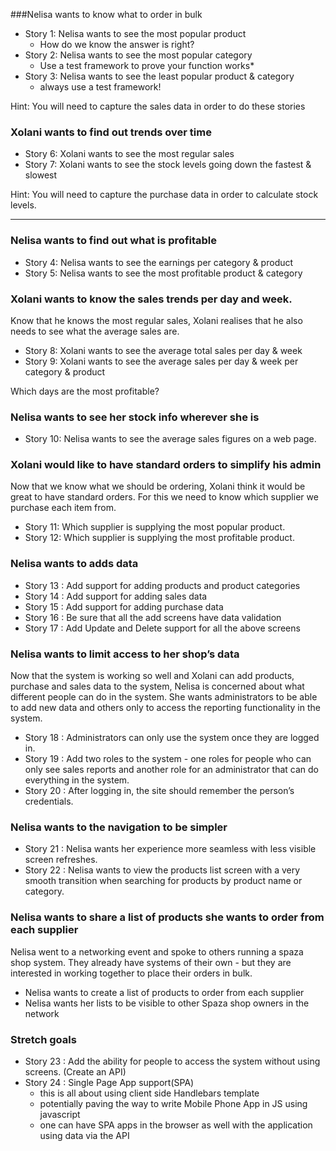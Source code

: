

###Nelisa wants to know what to order in bulk
* Story 1: Nelisa wants to see the most popular product
  * How do we know the answer is right?
* Story 2: Nelisa wants to see the most popular category
  * Use a test framework to prove your function works*
* Story 3: Nelisa wants to see the least popular product & category 
  * always use a test framework!
 
Hint: You will need to capture the sales data in order to do these stories

### Xolani wants to find out trends over time
* Story 6: Xolani wants to see the most regular sales 
* Story 7:  Xolani wants to see the stock levels going down the fastest & slowest
 
Hint: You will need to capture the purchase data in order to calculate stock levels.

---

### Nelisa wants to find out what is profitable
* Story 4: Nelisa wants to see the earnings per category & product
* Story 5: Nelisa wants to see the most profitable product & category

### Xolani wants to know the sales trends per day and week.
Know that he knows the most regular sales, Xolani realises that he also needs to see what the average sales are.
* Story 8:  Xolani wants to see the average total sales per day & week
* Story 9:  Xolani wants to see the average sales per day & week per category & product

Which days are the most profitable?

### Nelisa wants to see her stock info wherever she is

* Story 10: Nelisa wants to see the average sales figures on a web page.

### Xolani would like to have standard orders to simplify his admin
Now that we know what we should be ordering, Xolani think it would be great to have standard orders. For this we need to know which supplier we purchase each item from.

* Story 11: Which supplier is supplying the most popular product.
* Story 12: Which supplier is supplying the most profitable product.

### Nelisa wants to adds data

* Story 13 : Add support for adding products and product categories
* Story 14 : Add support for adding sales data
* Story 15 : Add support for adding purchase data
* Story 16 : Be sure that all the add screens have data validation
* Story 17 : Add Update and Delete support for all the above screens
 
### Nelisa wants to limit access to her shop’s data

Now that the system is working so well and Xolani can add products, purchase and sales data to the system, Nelisa is concerned about what different people can do in the system. She wants administrators to be able to add new data and others only to access the reporting functionality in the system.

* Story 18 : Administrators can only use the system once they are logged in.
* Story 19 : Add two roles to the system - one roles for people who can only see sales reports and another role for an administrator that can do everything in the system.
* Story 20 : After logging in, the site should remember the person’s credentials.


### Nelisa wants to the navigation to be simpler

* Story 21 : Nelisa wants her experience more seamless with less visible screen refreshes.
* Story 22 : Nelisa wants to view the products list screen with a very smooth transition when searching for products by product name or category.

### Nelisa wants to share a list of products she wants to order from each supplier

Nelisa went to a networking event and spoke to others running a spaza shop system. They already have systems of their own - but they are interested in working together to place their orders in bulk.

* Nelisa wants to create a list of products to order from each supplier
* Nelisa wants her lists to be visible to other Spaza shop owners in the network

### Stretch goals
* Story 23 : Add the ability for people to access the system without using screens. (Create an API)
* Story 24 : Single Page App support(SPA)
  * this is all about using client side Handlebars template 
  * potentially paving the way to write Mobile Phone App in JS using javascript
  * one can have SPA apps in the browser as well with the application using data via the API
